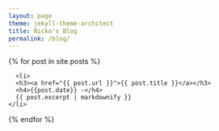 ```yaml
---
layout: page
theme: jekyll-theme-architect
title: Nicko's Blog
permalink: /blog/
---
```

{% for post in site.posts %}

      <li>
      <h3><a href="{{ post.url }}">{{ post.title }}</a></h3>
      <h4>{{post.date}} -</h4>
      {{ post.excerpt | markdownify }}
    </li>
{% endfor %}
